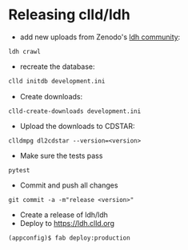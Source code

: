 
Releasing clld/ldh
==================

- add new uploads from Zenodo's [ldh community](https://zenodo.org/communities/ldh):
```shell script
ldh crawl
```
- recreate the database:
```bash
clld initdb development.ini
```

- Create downloads:
```
clld-create-downloads development.ini 
```

- Upload the downloads to CDSTAR:
```
clldmpg dl2cdstar --version=<version>
```

- Make sure the tests pass
```
pytest
```

- Commit and push all changes
```
git commit -a -m"release <version>"
```

- Create a release of ldh/ldh
- Deploy to https://ldh.clld.org
```
(appconfig)$ fab deploy:production
```
